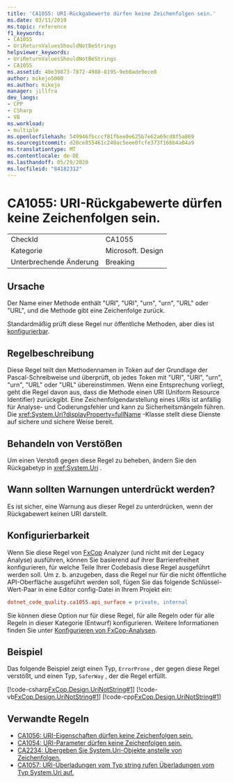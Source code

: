 ```yaml
---
title: 'CA1055: URI-Rückgabewerte dürfen keine Zeichenfolgen sein.'
ms.date: 03/11/2019
ms.topic: reference
f1_keywords:
- CA1055
- UriReturnValuesShouldNotBeStrings
helpviewer_keywords:
- UriReturnValuesShouldNotBeStrings
- CA1055
ms.assetid: 40e39873-7872-4988-8195-9eb0ade9ece0
author: mikejo5000
ms.author: mikejo
manager: jillfra
dev_langs:
- CPP
- CSharp
- VB
ms.workload:
- multiple
ms.openlocfilehash: 549946fbcccf81fbee0e625b7e62a69cd8f5a869
ms.sourcegitcommit: d20ce855461c240ac5eee0fcfe373f166b4a04a9
ms.translationtype: MT
ms.contentlocale: de-DE
ms.lasthandoff: 05/29/2020
ms.locfileid: "84182312"
---
```

# <a name="ca1055-uri-return-values-should-not-be-strings"></a>CA1055: URI-Rückgabewerte dürfen keine Zeichenfolgen sein.

|||
|-|-|
|CheckId|CA1055|
|Kategorie|Microsoft. Design|
|Unterbrechende Änderung|Breaking|

## <a name="cause"></a>Ursache

Der Name einer Methode enthält "URI", "URI", "urn", "urn", "URL" oder "URL", und die Methode gibt eine Zeichenfolge zurück.

Standardmäßig prüft diese Regel nur öffentliche Methoden, aber dies ist [konfigurierbar](#configurability).

## <a name="rule-description"></a>Regelbeschreibung

Diese Regel teilt den Methodennamen in Token auf der Grundlage der Pascal-Schreibweise und überprüft, ob jedes Token mit "URI", "URI", "urn", "urn", "URL" oder "URL" übereinstimmen. Wenn eine Entsprechung vorliegt, geht die Regel davon aus, dass die Methode einen URI (Uniform Resource Identifier) zurückgibt. Eine Zeichenfolgendarstellung eines URIs ist anfällig für Analyse- und Codierungsfehler und kann zu Sicherheitsmängeln führen. Die <xref:System.Uri?displayProperty=fullName> -Klasse stellt diese Dienste auf sichere und sichere Weise bereit.

## <a name="how-to-fix-violations"></a>Behandeln von Verstößen

Um einen Verstoß gegen diese Regel zu beheben, ändern Sie den Rückgabetyp in <xref:System.Uri> .

## <a name="when-to-suppress-warnings"></a>Wann sollten Warnungen unterdrückt werden?

Es ist sicher, eine Warnung aus dieser Regel zu unterdrücken, wenn der Rückgabewert keinen URI darstellt.

## <a name="configurability"></a>Konfigurierbarkeit

Wenn Sie diese Regel von [FxCop](install-fxcop-analyzers.md) Analyzer (und nicht mit der Legacy Analyse) ausführen, können Sie basierend auf ihrer Barrierefreiheit konfigurieren, für welche Teile Ihrer Codebasis diese Regel ausgeführt werden soll. Um z. b. anzugeben, dass die Regel nur für die nicht öffentliche API-Oberfläche ausgeführt werden soll, fügen Sie das folgende Schlüssel-Wert-Paar in eine Editor config-Datei in Ihrem Projekt ein:

```ini
dotnet_code_quality.ca1055.api_surface = private, internal
```

Sie können diese Option nur für diese Regel, für alle Regeln oder für alle Regeln in dieser Kategorie (Entwurf) konfigurieren. Weitere Informationen finden Sie unter [Konfigurieren von FxCop-Analysen](configure-fxcop-analyzers.md).

## <a name="example"></a>Beispiel

Das folgende Beispiel zeigt einen Typ, `ErrorProne` , der gegen diese Regel verstößt, und einen Typ, `SaferWay` , der die Regel erfüllt.

[!code-csharp[FxCop.Design.UriNotString#1](../code-quality/codesnippet/CSharp/ca1055-uri-return-values-should-not-be-strings_1.cs)]
[!code-vb[FxCop.Design.UriNotString#1](../code-quality/codesnippet/VisualBasic/ca1055-uri-return-values-should-not-be-strings_1.vb)]
[!code-cpp[FxCop.Design.UriNotString#1](../code-quality/codesnippet/CPP/ca1055-uri-return-values-should-not-be-strings_1.cpp)]

## <a name="related-rules"></a>Verwandte Regeln

- [CA1056: URI-Eigenschaften dürfen keine Zeichenfolgen sein.](../code-quality/ca1056.md)
- [CA1054: URI-Parameter dürfen keine Zeichenfolgen sein.](../code-quality/ca1054.md)
- [CA2234: Übergeben Sie System.Uri-Objekte anstelle von Zeichenfolgen.](../code-quality/ca2234.md)
- [CA1057: URI-Überladungen vom Typ string rufen Überladungen vom Typ System.Uri auf.](../code-quality/ca1057.md)
